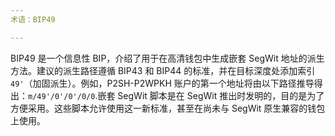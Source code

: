 ```yaml
---
术语：BIP49

---
```

BIP49 是一个信息性 BIP，介绍了用于在高清钱包中生成嵌套 SegWit 地址的派生方法。建议的派生路径遵循 BIP43 和 BIP44 的标准，并在目标深度处添加索引 `49'`（加固派生）。例如，P2SH-P2WPKH 账户的第一个地址将由以下路径推导得出：`m/49'/0'/0'/0/0`.嵌套 SegWit 脚本是在 SegWit 推出时发明的，目的是为了方便采用。这些脚本允许使用这一新标准，甚至在尚未与 SegWit 原生兼容的钱包上使用。